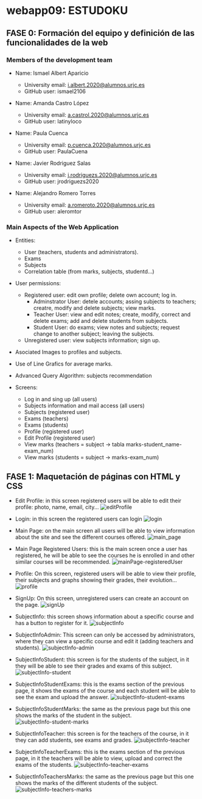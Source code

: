 
# webapp09: ESTUDOKU 

## FASE 0: Formación del equipo y definición de las funcionalidades de la web

### Members of the development team 

- Name: Ismael Albert Aparicio
    - University email: i.albert.2020@alumnos.urjc.es
    - GitHub user: ismael2106

- Name: Amanda Castro López
    - University email: a.castrol.2020@alumnos.urjc.es
    - GitHub user: latinyloco

- Name: Paula Cuenca
    - University email: p.cuenca.2020@alumnos.urjc.es
    - GitHub user: PaulaCuena

- Name: Javier Rodriguez Salas
    - University email: j.rodriguezs.2020@alumnos.urjc.es
    - GitHub user: jrodriguezs2020

- Name: Alejandro Romero Torres
    - University email: a.romeroto.2020@alumnos.urjc.es
    - GitHub user: aleromtor


### Main Aspects of the Web Application 

- Entities: 
    + User (teachers, students and administrators).
    + Exams
    + Subjects
    + Correlation table (from marks, subjects, studentd...)

- User permissions: 
    + Registered user: edit own profile; delete own account; log in.
        + Adminstrator User: detele accounts; assing subjects to teachers; creatre, modify and delete subjects; view marks.
        + Teacher User: view and edit notes; create, modify, correct and delete exams; add and delete students from subjects.
        + Student User: do exams; view notes and subjects; request change to another subject; leaving the subjects.
    + Unregistered user: view subjects information; sign up.

- Asociated Images to profiles and subjects. 

- Use of Line Grafics for average marks.

- Advanced Query Algorithm: subjects recommendation

- Screens:
    + Log in and sing up (all users)
    + Subjects information and mail access (all users)
    + Subjects (registered user)
    + Exams (teachers)
    + Exams (students)
    + Profile (registered user)
    + Edit Profile (registered user)
    + View marks (teachers = subject -> tabla marks-student_name-exam_num)
    + View marks (students = subject -> marks-exam_num)


## FASE 1: Maquetación de páginas con HTML y CSS 
- Edit Profile: in this screen registered users will be able to edit their profile: photo, name, email, city...
![editProfile](https://github.com/CodeURJC-DAW-2023-24/webapp09/assets/103761543/798132c5-a8b3-40d4-bc6e-1fed237fd248)

- Login: in this screen the registered users can login
![login](https://github.com/CodeURJC-DAW-2023-24/webapp09/assets/103761543/2f5f7261-71de-4fc8-9e0c-b89d87622cff)

- Main Page: on the main screen all users will be able to view information about the site and see the different courses offered.
![main_page](https://github.com/CodeURJC-DAW-2023-24/webapp09/assets/103761543/09bf37a1-27e3-4d89-b0d3-1377fedc0407)

- Main Page Registered Users: this is the main screen once a user has registered, he will be able to see the courses he is enrolled in and other similar courses will be recommended.
![mainPage-registeredUser](https://github.com/CodeURJC-DAW-2023-24/webapp09/assets/103761543/1630d4cb-cfa4-4732-9f0d-6d08f38fd503)

- Profile: On this screen, registered users will be able to view their profile, their subjects and graphs showing their grades, their evolution...
![profile](https://github.com/CodeURJC-DAW-2023-24/webapp09/assets/103761543/6b6d7577-57cf-450a-a2c2-a97e8f6a173a)

- SignUp: On this screen, unregistered users can create an account on the page.
![signUp](https://github.com/CodeURJC-DAW-2023-24/webapp09/assets/103761543/04728269-39c1-4a92-b2e5-44d3d01020da)

- SubjectInfo: this screen shows information about a specific course and has a button to register for it.
![subjectInfo](https://github.com/CodeURJC-DAW-2023-24/webapp09/assets/103761543/df2aa6b4-cbf8-4e75-aa47-459407097fb3)

- SubjectInfoAdmin: This screen can only be accessed by administrators, where they can view a specific course and edit it (adding teachers and students).
![subjectInfo-admin](https://github.com/CodeURJC-DAW-2023-24/webapp09/assets/103761543/e0b67bb9-cd13-4bda-bb0d-6dc272bc8745)

- SubjectInfoStudent: this screen is for the students of the subject, in it they will be able to see their grades and exams of this subject.
![subjectInfo-student](https://github.com/CodeURJC-DAW-2023-24/webapp09/assets/103761543/5186cfda-c54c-48a7-946e-c74a3b64a854)

- SubjectInfoStudentExams: this is the exams section of the previous page, it shows the exams of the course and each student will be able to see the exam and upload the answer.
![subjectInfo-student-exams](https://github.com/CodeURJC-DAW-2023-24/webapp09/assets/103761543/3f856ee4-566a-4799-b2a0-4125d31b4d2e)

- SubjectInfoStudentMarks: the same as the previous page but this one shows the marks of the student in the subject.
![subjectInfo-student-marks](https://github.com/CodeURJC-DAW-2023-24/webapp09/assets/103761543/1a58a51a-9693-4db7-aca5-85310d2fedbe)

- SubjectInfoTeacher: this screen is for the teachers of the course, in it they can add students, see exams and grades.
![subjectInfo-teacher](https://github.com/CodeURJC-DAW-2023-24/webapp09/assets/103761543/c949a6ce-2ebf-4515-9e9e-683fadcd2bcf)

- SubjectInfoTeacherExams: this is the exams section of the previous page, in it the teachers will be able to view, upload and correct the exams of the students.
![subjectInfo-teacher-exams](https://github.com/CodeURJC-DAW-2023-24/webapp09/assets/103761543/23363083-4aab-4c14-a9f4-59d73d7a1e8f)

- SubjectInfoTeachersMarks: the same as the previous page but this one shows the marks of the different students of the subject.
![subjectInfo-teachers-marks](https://github.com/CodeURJC-DAW-2023-24/webapp09/assets/103761543/29535c79-6473-4390-b21d-02627f818c6a)




